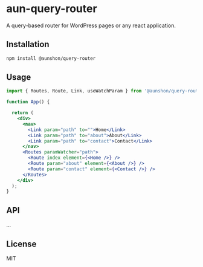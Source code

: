 # aun-query-router

A query-based router for WordPress pages or any react application.

## Installation

```bash
npm install @aunshon/query-router
```

## Usage
```jsx
import { Routes, Route, Link, useWatchParam } from '@aunshon/query-router';

function App() {

  return (
    <div>
      <nav>
        <Link param="path" to="">Home</Link>
        <Link param="path" to="about">About</Link>
        <Link param="path" to="contact">Contact</Link>
      </nav>
      <Routes paramWatcher="path">
        <Route index element={<Home />} />
        <Route param="about" element={<About />} />
        <Route param="contact" element={<Contact />} />
      </Routes>
    </div>
  );
}
```

## API
...

## License
MIT